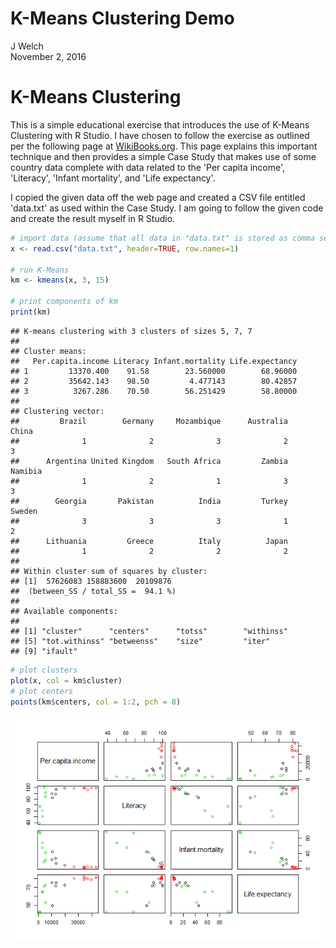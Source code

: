 # K-Means Clustering Demo
J Welch  
November 2, 2016  

# K-Means Clustering

This is a simple educational exercise that introduces the use of K-Means Clustering with R Studio.  I have chosen to follow the exercise as outlined per the following page at [WikiBooks.org](https://en.wikibooks.org/wiki/Data_Mining_Algorithms_In_R/Clustering/K-Means).  This page explains this important technique and then provides a simple Case Study that makes use of some country data complete with data related to the 'Per capita income', 'Literacy', 'Infant mortality', and 'Life expectancy'.

I copied the given data off the web page and created a CSV file entitled 'data.txt' as used within the Case Study.  I am going to follow the given code and create the result myself in R Studio.



```r
# import data (assume that all data in "data.txt" is stored as comma separated values)
x <- read.csv("data.txt", header=TRUE, row.names=1)

# run K-Means
km <- kmeans(x, 3, 15)
 
# print components of km
print(km)
```

```
## K-means clustering with 3 clusters of sizes 5, 7, 7
## 
## Cluster means:
##   Per.capita.income Literacy Infant.mortality Life.expectancy
## 1         13370.400    91.58        23.560000        68.96000
## 2         35642.143    98.50         4.477143        80.42857
## 3          3267.286    70.50        56.251429        58.80000
## 
## Clustering vector:
##         Brazil        Germany     Mozambique      Australia          China 
##              1              2              3              2              3 
##      Argentina United Kingdom   South Africa         Zambia        Namibia 
##              1              2              1              3              3 
##        Georgia       Pakistan          India         Turkey         Sweden 
##              3              3              3              1              2 
##      Lithuania         Greece          Italy          Japan 
##              1              2              2              2 
## 
## Within cluster sum of squares by cluster:
## [1]  57626083 158883600  20109876
##  (between_SS / total_SS =  94.1 %)
## 
## Available components:
## 
## [1] "cluster"      "centers"      "totss"        "withinss"    
## [5] "tot.withinss" "betweenss"    "size"         "iter"        
## [9] "ifault"
```

```r
# plot clusters
plot(x, col = km$cluster)
# plot centers
points(km$centers, col = 1:2, pch = 8)
```

![](k-means-demo_files/figure-html/unnamed-chunk-1-1.png)<!-- -->


